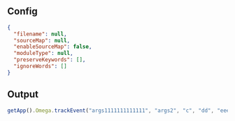 ## Config

```json
{
  "filename": null,
  "sourceMap": null,
  "enableSourceMap": false,
  "moduleType": null,
  "preserveKeywords": [],
  "ignoreWords": []
}
```

## Output

```js
getApp().Omega.trackEvent("args1111111111111", "args2", "c", "dd", "eee");
```